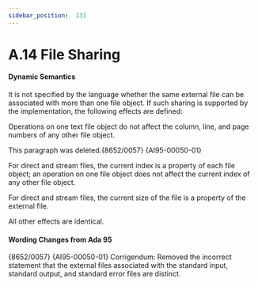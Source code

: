 ```yaml
---
sidebar_position:  131
---
```


# A.14  File Sharing


#### Dynamic Semantics

It is not specified by the language whether the same external file can be associated with more than one file object. If such sharing is supported by the implementation, the following effects are defined: 

Operations on one text file object do not affect the column, line, and page numbers of any other file object.

This paragraph was deleted.{8652/0057} {AI95-00050-01} 

For direct and stream files, the current index is a property of each file object; an operation on one file object does not affect the current index of any other file object.

For direct and stream files, the current size of the file is a property of the external file. 

All other effects are identical. 


#### Wording Changes from Ada 95

{8652/0057} {AI95-00050-01} Corrigendum: Removed the incorrect statement that the external files associated with the standard input, standard output, and standard error files are distinct. 

